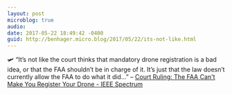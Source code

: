 ```yaml
---
layout: post
microblog: true
audio: 
date: 2017-05-22 18:49:42 -0400
guid: http://benhager.micro.blog/2017/05/22/its-not-like.html
---
```

🛩 “It’s not like the court thinks that mandatory drone registration is a bad idea, or that the FAA shouldn’t be in charge of it. It’s just that the law doesn’t currently allow the FAA to do what it did…” – [Court Ruling: The FAA Can't Make You Register Your Drone - IEEE Spectrum](http://spectrum.ieee.org/automaton/robotics/drones/court-ruling-the-faa-cant-make-you-register-your-drone)
